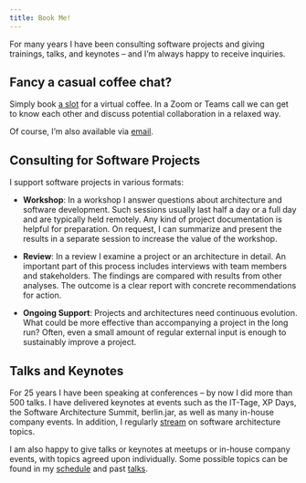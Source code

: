 ```yaml
---
title: Book Me!
---
```


For many years I have been consulting software projects and giving
trainings, talks, and keynotes – and I’m always happy to receive
inquiries. 

## Fancy a casual coffee chat?

Simply book [a slot](https://calendly.com/eberhard-wolff-swaglab/) for
a virtual coffee. In a Zoom or Teams call we can get to know each
other and discuss potential collaboration in a relaxed way.

<script>
function decryptEmail(encoded) {
  var address = atob(encoded);
  window.location.href = "mailto:" + address;
}
</script>

Of course, I’m also available via <a
href="javascript:decryptEmail('ZWJlcmhhcmQud29sZmZAc3dhZ2xhYi5yb2Nrcw==');">email</a>.

## Consulting for Software Projects

I support software projects in various formats:

- **Workshop**: In a workshop I answer questions about architecture
  and software development. Such sessions usually last half a day or a
  full day and are typically held remotely. Any kind of project
  documentation is helpful for preparation. On request, I can
  summarize and present the results in a separate session to increase
  the value of the workshop.

- **Review**: In a review I examine a project or an architecture in
  detail. An important part of this process includes interviews with
  team members and stakeholders. The findings are compared with
  results from other analyses. The outcome is a clear report with
  concrete recommendations for action.

- **Ongoing Support**: Projects and architectures need continuous
  evolution. What could be more effective than accompanying a project
  in the long run? Often, even a small amount of regular external
  input is enough to sustainably improve a project.

## Talks and Keynotes

For 25 years I have been speaking at conferences – by now I did more
than 500 talks. I have delivered keynotes at events such as the
IT-Tage, XP Days, the Software Architecture Summit, berlin.jar, as
well as many in-house company events. In addition, I regularly
[stream](https://software-architektur.tv) on software architecture
topics.

I am also happy to give talks or keynotes at meetups or in-house
company events, with topics agreed upon individually. Some possible
topics can be found in my [schedule](/schedule.html) and past
[talks](/talks.html).
